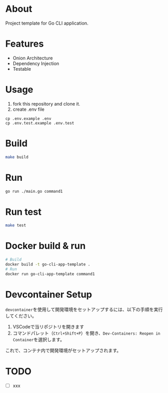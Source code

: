 # About

Project template for Go CLI application.

# Features

* Onion Architecture
* Dependency Injection
* Testable

# Usage

1. fork this repository and clone it.
2. create .env file

```
cp .env.example .env
cp .env.test.example .env.test
```

# Build

```bash
make build
```

# Run

```bash
go run ./main.go command1
```

# Run test

```bash
make test
```

# Docker build & run

```bash
# Build
docker build -t go-cli-app-template .
# Run
docker run go-cli-app-template command1
```

# Devcontainer Setup

`devcontainer`を使用して開発環境をセットアップするには、以下の手順を実行してください。

1. VSCodeで当リポジトリを開きます
2. コマンドパレット（`Ctrl+Shift+P`）を開き、`Dev-Containers: Reopen in Container`を選択します。

これで、コンテナ内で開発環境がセットアップされます。

# TODO

* [ ] xxx
